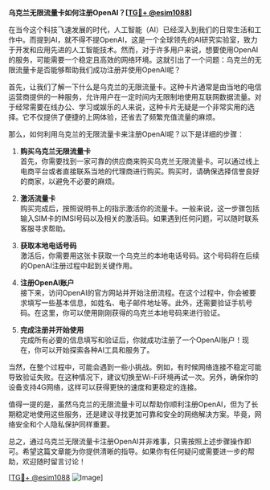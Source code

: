 **乌克兰无限流量卡如何注册OpenAI？[[TG💪+ @esim1088](https://t.me/s/esim1088)]**

在当今这个科技飞速发展的时代，人工智能（AI）已经深入到我们的日常生活和工作中。而提到AI，就不得不提OpenAI，这是一个全球领先的AI研究实验室，致力于开发和应用先进的人工智能技术。然而，对于许多用户来说，想要使用OpenAI的服务，可能需要一个稳定且高效的网络环境。这就引出了一个问题：乌克兰的无限流量卡是否能够帮助我们成功注册并使用OpenAI呢？

首先，让我们了解一下什么是乌克兰的无限流量卡。这种卡片通常是由当地的电信运营商提供的一种服务，允许用户在一定时间内无限制地使用互联网数据流量。对于经常需要在线办公、学习或娱乐的人来说，这种卡片无疑是一个非常实用的选择。它不仅提供了便捷的上网体验，还省去了频繁充值流量的麻烦。

那么，如何利用乌克兰的无限流量卡来注册OpenAI呢？以下是详细的步骤：

1. **购买乌克兰无限流量卡**  
   首先，你需要找到一家可靠的供应商来购买乌克兰无限流量卡。可以通过线上电商平台或者直接联系当地的代理商进行购买。购买时，请确保选择信誉良好的商家，以避免不必要的麻烦。

2. **激活流量卡**  
   购买完成后，按照说明书上的指示激活你的流量卡。一般来说，这一步骤包括输入SIM卡的IMSI号码以及相关的激活码。如果遇到任何问题，可以随时联系客服寻求帮助。

3. **获取本地电话号码**  
   激活后，你需要用这张卡获取一个乌克兰的本地电话号码。这个号码将在后续的OpenAI注册过程中起到关键作用。

4. **注册OpenAI账户**  
   接下来，访问OpenAI的官方网站并开始注册流程。在这个过程中，你会被要求填写一些基本信息，如姓名、电子邮件地址等。此外，还需要验证手机号码。在这里，你可以使用刚刚获得的乌克兰本地号码来进行验证。

5. **完成注册并开始使用**  
   完成所有必要的信息填写和验证后，你就成功注册了一个OpenAI账户！现在，你可以开始探索各种AI工具和服务了。

当然，在整个过程中，可能会遇到一些小挑战。例如，有时候网络连接不稳定可能导致验证失败。在这种情况下，建议切换至Wi-Fi环境再试一次。另外，确保你的设备支持4G网络，这样可以获得更快的速度和更稳定的连接。

值得一提的是，虽然乌克兰的无限流量卡可以帮助你顺利注册OpenAI，但为了长期稳定地使用这些服务，还是建议寻找更加可靠和安全的网络解决方案。毕竟，网络安全和个人隐私保护同样重要。

总之，通过乌克兰无限流量卡注册OpenAI并非难事，只需按照上述步骤操作即可。希望这篇文章能为你提供清晰的指导。如果你有任何疑问或需要进一步的帮助，欢迎随时留言讨论！

[[TG💪+ @esim1088](https://t.me/s/esim1088) ![Image](https://i.postimg.cc/4NQfJmqS/Snipaste-2025-05-13-00-14-12.png)]